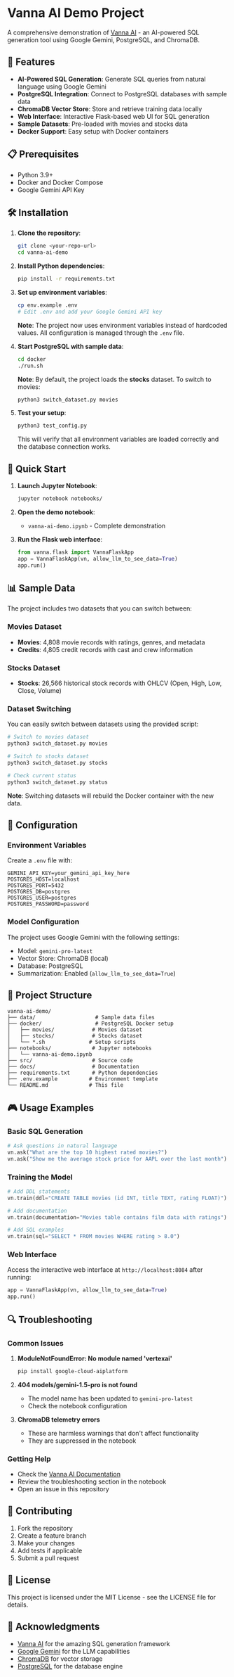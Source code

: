 # Vanna AI Demo Project

A comprehensive demonstration of [Vanna AI](https://vanna.ai/) - an AI-powered SQL generation tool using Google Gemini, PostgreSQL, and ChromaDB.

## 🚀 Features

- **AI-Powered SQL Generation**: Generate SQL queries from natural language using Google Gemini
- **PostgreSQL Integration**: Connect to PostgreSQL databases with sample data
- **ChromaDB Vector Store**: Store and retrieve training data locally
- **Web Interface**: Interactive Flask-based web UI for SQL generation
- **Sample Datasets**: Pre-loaded with movies and stocks data
- **Docker Support**: Easy setup with Docker containers

## 📋 Prerequisites

- Python 3.9+
- Docker and Docker Compose
- Google Gemini API Key

## 🛠️ Installation

1. **Clone the repository**:
   ```bash
   git clone <your-repo-url>
   cd vanna-ai-demo
   ```

2. **Install Python dependencies**:
   ```bash
   pip install -r requirements.txt
   ```

3. **Set up environment variables**:
   ```bash
   cp env.example .env
   # Edit .env and add your Google Gemini API key
   ```
   
   **Note**: The project now uses environment variables instead of hardcoded values. All configuration is managed through the `.env` file.

4. **Start PostgreSQL with sample data**:
   ```bash
   cd docker
   ./run.sh
   ```
   
   **Note**: By default, the project loads the **stocks** dataset. To switch to movies:
   ```bash
   python3 switch_dataset.py movies
   ```

5. **Test your setup**:
   ```bash
   python3 test_config.py
   ```
   
   This will verify that all environment variables are loaded correctly and the database connection works.

## 🎯 Quick Start

1. **Launch Jupyter Notebook**:
   ```bash
   jupyter notebook notebooks/
   ```

2. **Open the demo notebook**:
   - `vanna-ai-demo.ipynb` - Complete demonstration

3. **Run the Flask web interface**:
   ```python
   from vanna.flask import VannaFlaskApp
   app = VannaFlaskApp(vn, allow_llm_to_see_data=True)
   app.run()
   ```

## 📊 Sample Data

The project includes two datasets that you can switch between:

### Movies Dataset
- **Movies**: 4,808 movie records with ratings, genres, and metadata
- **Credits**: 4,805 credit records with cast and crew information

### Stocks Dataset  
- **Stocks**: 26,566 historical stock records with OHLCV (Open, High, Low, Close, Volume)

### Dataset Switching
You can easily switch between datasets using the provided script:

```bash
# Switch to movies dataset
python3 switch_dataset.py movies

# Switch to stocks dataset  
python3 switch_dataset.py stocks

# Check current status
python3 switch_dataset.py status
```

**Note**: Switching datasets will rebuild the Docker container with the new data.

## 🔧 Configuration

### Environment Variables
Create a `.env` file with:
```env
GEMINI_API_KEY=your_gemini_api_key_here
POSTGRES_HOST=localhost
POSTGRES_PORT=5432
POSTGRES_DB=postgres
POSTGRES_USER=postgres
POSTGRES_PASSWORD=password
```

### Model Configuration
The project uses Google Gemini with the following settings:
- Model: `gemini-pro-latest`
- Vector Store: ChromaDB (local)
- Database: PostgreSQL
- Summarization: Enabled (`allow_llm_to_see_data=True`)

## 📁 Project Structure

```
vanna-ai-demo/
├── data/                   # Sample data files
├── docker/                 # PostgreSQL Docker setup
│   ├── movies/            # Movies dataset
│   ├── stocks/            # Stocks dataset
│   └── *.sh              # Setup scripts
├── notebooks/             # Jupyter notebooks
│   └── vanna-ai-demo.ipynb
├── src/                   # Source code
├── docs/                  # Documentation
├── requirements.txt       # Python dependencies
├── .env.example          # Environment template
└── README.md             # This file
```

## 🎮 Usage Examples

### Basic SQL Generation
```python
# Ask questions in natural language
vn.ask("What are the top 10 highest rated movies?")
vn.ask("Show me the average stock price for AAPL over the last month")
```

### Training the Model
```python
# Add DDL statements
vn.train(ddl="CREATE TABLE movies (id INT, title TEXT, rating FLOAT)")

# Add documentation
vn.train(documentation="Movies table contains film data with ratings")

# Add SQL examples
vn.train(sql="SELECT * FROM movies WHERE rating > 8.0")
```

### Web Interface
Access the interactive web interface at `http://localhost:8084` after running:
```python
app = VannaFlaskApp(vn, allow_llm_to_see_data=True)
app.run()
```

## 🔍 Troubleshooting

### Common Issues

1. **ModuleNotFoundError: No module named 'vertexai'**
   ```bash
   pip install google-cloud-aiplatform
   ```

2. **404 models/gemini-1.5-pro is not found**
   - The model name has been updated to `gemini-pro-latest`
   - Check the notebook configuration

3. **ChromaDB telemetry errors**
   - These are harmless warnings that don't affect functionality
   - They are suppressed in the notebook

### Getting Help

- Check the [Vanna AI Documentation](https://vanna.ai/docs/)
- Review the troubleshooting section in the notebook
- Open an issue in this repository

## 🤝 Contributing

1. Fork the repository
2. Create a feature branch
3. Make your changes
4. Add tests if applicable
5. Submit a pull request

## 📄 License

This project is licensed under the MIT License - see the LICENSE file for details.

## 🙏 Acknowledgments

- [Vanna AI](https://vanna.ai/) for the amazing SQL generation framework
- [Google Gemini](https://ai.google.dev/) for the LLM capabilities
- [ChromaDB](https://www.trychroma.com/) for vector storage
- [PostgreSQL](https://www.postgresql.org/) for the database engine
